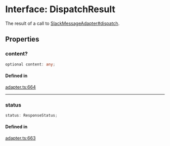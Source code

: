 # Interface: DispatchResult

The result of a call to [SlackMessageAdapter#dispatch](../classes/SlackMessageAdapter.md#dispatch).

## Properties

### content?

```ts
optional content: any;
```

#### Defined in

[adapter.ts:664](https://github.com/slackapi/node-slack-sdk/blob/main/packages/interactive-messages/src/adapter.ts#L664)

***

### status

```ts
status: ResponseStatus;
```

#### Defined in

[adapter.ts:663](https://github.com/slackapi/node-slack-sdk/blob/main/packages/interactive-messages/src/adapter.ts#L663)
